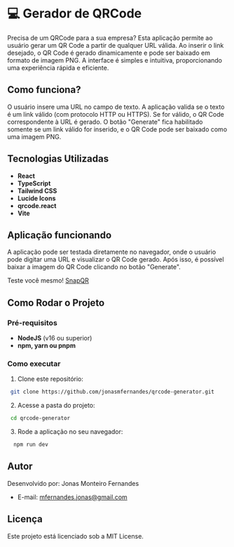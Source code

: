 # 💻 Gerador de QRCode

Precisa de um QRCode para a sua empresa? Esta aplicação permite ao usuário gerar um QR Code a partir de qualquer URL válida. Ao inserir o link desejado, o QR Code é gerado dinamicamente e pode ser baixado em formato de imagem PNG. A interface é simples e intuitiva, proporcionando uma experiência rápida e eficiente.

## Como funciona?

O usuário insere uma URL no campo de texto. A aplicação valida se o texto é um link válido (com protocolo HTTP ou HTTPS). Se for válido, o QR Code correspondente à URL é gerado. O botão "Generate" fica habilitado somente se um link válido for inserido, e o QR Code pode ser baixado como uma imagem PNG.

## Tecnologias Utilizadas
- **React**
- **TypeScript**
- **Tailwind CSS**
- **Lucide Icons**
- **qrcode.react**
- **Vite**

## Aplicação funcionando

A aplicação pode ser testada diretamente no navegador, onde o usuário pode digitar uma URL e visualizar o QR Code gerado. Após isso, é possível baixar a imagem do QR Code clicando no botão "Generate".

Teste você mesmo! <a href="https://snapqr-wheat.vercel.app">SnapQR</a>

## Como Rodar o Projeto

### Pré-requisitos
- **NodeJS** (v16 ou superior)
- **npm, yarn ou pnpm** 

### Como executar
1. Clone este repositório:
  ```bash
   git clone https://github.com/jonasmfernandes/qrcode-generator.git
  ```
2. Acesse a pasta do projeto:
  ```bash
   cd qrcode-generator
  ```
3. Rode a aplicação no seu navegador:
```bash
  npm run dev
```

## Autor 
Desenvolvido por: Jonas Monteiro Fernandes
- E-mail: mfernandes.jonas@gmail.com

## Licença
Este projeto está licenciado sob a MIT License.